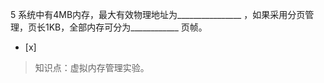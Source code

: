 5
系统中有4MB内存，最大有效物理地址为________________ ，如果采用分页管理，页长1KB，全部内存可分为____________ 页帧。
- [x]  

> 知识点：虚拟内存管理实验。
